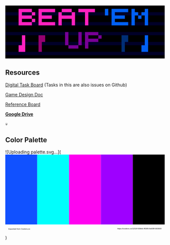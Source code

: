 ![Game Logo](https://github.com/enair3/GWUnityBootcamp2023/blob/2833d256f543aee51b271d6a6cc72afc8b4d6a86/Assets/Art%20Folder/Game%20Title%20Static.png)

## Resources
[Digital Task Board](https://docs.google.com/spreadsheets/d/1VPtQKs_WuKS-Go5zubKT2IOa3L6ZqB79Ji__IZFcENo/edit) (Tasks in this are also issues on Github)

[Game Design Doc](https://docs.google.com/document/d/1Dv5qV5zlA4IQBvIoASIRTXcgUZNqrrYM-zgfCULLFYI/edit)

[Reference Board](https://docs.google.com/presentation/d/1PmG7q6G8-eaDpVaS1ytLZx--NzhkLp2t0_TTwbghm3Y/edit)

[**Google Drive**](https://drive.google.com/drive/u/0/folders/1K0sBcUwZysvgDH8HCV_GJYkz_ldFygVM)

💀

## Color Palette
![Uploading palette.svg…](<?xml version="1.0" encoding="utf-8"?>
      <!-- Exported from Coolors.co - https://coolors.co/1151ff-00fefc-ff00f0-9e00ff-000000 -->
      <svg xmlns="http://www.w3.org/2000/svg" xmlns:xlink="http://www.w3.org/1999/xlink" version="1.1" viewBox="0 0 500 250" xml:space="preserve">
        <rect fill="#1151ff" x="0" y="0" width="100" height="220"/>,<rect fill="#00fefc" x="100" y="0" width="100" height="220"/>,<rect fill="#ff00f0" x="200" y="0" width="100" height="220"/>,<rect fill="#9e00ff" x="300" y="0" width="100" height="220"/>,<rect fill="#000000" x="400" y="0" width="100" height="220"/>
        <text x="10" y="235" font-family="Arial" font-size="6" alignment-baseline="middle">Exported from Coolors.co</text>
        <text x="490" y="235" font-family="Arial" font-size="6" alignment-baseline="middle" text-anchor="end">https://coolors.co/1151ff-00fefc-ff00f0-9e00ff-000000</text>
      </svg>)

